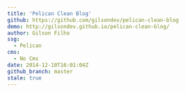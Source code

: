 ```yaml
---
title: 'Pelican Clean Blog'
github: https://github.com/gilsondev/pelican-clean-blog
demo: http://gilsondev.github.io/pelican-clean-blog/
author: Gilson Filho
ssg:
  - Pelican
cms:
  - No Cms
date: 2014-12-10T16:01:04Z
github_branch: master
stale: true
---
```

